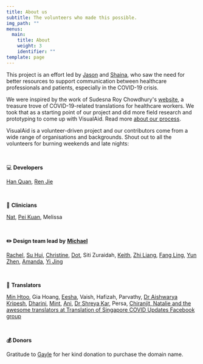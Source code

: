```yaml
---
title: About us
subtitle: The volunteers who made this possible.
img_path: ""
menus:
  main:
    title: About
    weight: 3
    identifier: ""
template: page
---
```

This project is an effort led by <a href="https://jasonleow.carrd.co/" target="_blank" rel="noopener">Jason</a>[](https://jasonleow.carrd.co/) and [](https://sg.linkedin.com/in/shainatan-service-ux-design)<a href="https://www.linkedin.com/in/shainatan-service-ux-design/" target="_blank" rel="noopener">Shaina</a>, who saw the need for better resources to support communication between healthcare professionals and patients, especially in the COVID-19 crisis.  

We were inspired by the work of Sudesna Roy Chowdhury's <a href="https://sudesnaroychowdhury.wixsite.com/covid" target="_blank" rel="noopener">website</a>, a treasure trove of COVID-19-related translations for healthcare workers. We took that as a starting point of our project and did more field research and prototyping to come up with VisualAid. Read more [about our process](https://visualaid.sg/about-our-process).

VisualAid is a volunteer-driven project and our contributors come from a wide range of organisations and backgrounds. Shout out to all the volunteers for burning weekends and late nights:

<br/>

💻 **Developers** 

[](https://www.linkedin.com/in/han-quan-lim-0ab109178/)<a href="https://www.linkedin.com/in/han-quan-lim-0ab109178/" target="_blank" rel="noopener">Han Quan</a>, [](https://www.linkedin.com/in/ren-jie-teo-343480140/)<a href="https://www.linkedin.com/in/ren-jie-teo-343480140/" target="_blank" rel="noopener">Ren Jie</a>

<br/>

🏥 **Clinicians**

<a href="https://www.linkedin.com/in/natliew/" target="_blank" rel="noopener">Nat</a>, <a href="https://www.instagram.com/lil_mem0ries/?igshid=6d1ayewmyip9" target="_blank" rel="noopener">Pei Kuan</a>, Melissa

<br/>

**✏️ Design team lead by** <a href="https://www.behance.net/michaelhuyouren" target="_blank" rel="noopener">**Michael**</a>

<a href="https://rachelchong.cargo.site/" target="_blank" rel="noopener">Rachel</a>, <a href="http://heesuhui.com" target="_blank" rel="noopener">Su Hui</a>, <a href="https://instagram.com/christine.neo" target="_blank" rel="noopener">Christine</a>, <a href="https://launshae.com/" target="_blank" rel="noopener">Dot</a>, Siti Zuraidah, <a href="https://www.linkedin.com/in/keithwongz/" target="_blank" rel="noopener">Keith</a>, <a href="https://www.linkedin.com/in/czhiliang/" target="_blank" rel="noopener">Zhi Liang</a>, <a href="https://www.linkedin.com/in/kok-fangling/" target="_blank" rel="noopener">Fang Ling</a>, <a href="https://www.linkedin.com/in/yun-zhen-choy-93a8837a/?originalSubdomain=sg" target="_blank" rel="noopener">Yun Zhen</a>, <a href="https://www.linkedin.com/in/amandarielle/?originalSubdomain=sg" target="_blank" rel="noopener">Amanda</a>, <a href="https://www.linkedin.com/in/yijingchoy/?originalSubdomain=sg" target="_blank" rel="noopener">Yi Jing</a>

<br/>

💬 **Translators**

<a href="https://www.linkedin.com/in/lin-min-htoo-848428126/" target="_blank" rel="noopener">Min Htoo</a>, Gia Hoang, <a href="https://twitter.com/eeshashahSGP" target="_blank" rel="noopener">Eesha</a>, Vaish, Hafizah, Parvathy, <a href="https://www.linkedin.com/in/aishwarya-kripesh-83284014a/" target="_blank" rel="noopener">Dr Aishwarya Kripesh</a>, <a href="https://www.facebook.com/dharini.rajangam" target="_blank" rel="noopener">Dharini</a>, <a href="https://www.linkedin.com/in/mint-kovavisarach" target="_blank" rel="noopener">Mint</a>, <a href="https://adhikary.net/" target="_blank" rel="noopener">Ani</a>, <a href="https://www.linkedin.com/in/shreyakar/" target="_blank" rel="noopener">Dr Shreya Kar</a>, Persa, [](https://www.facebook.com/sgtranslationcovid/)<a href="https://www.facebook.com/sgtranslationcovid/" target="_blank" rel="noopener">Chiranjit, Natalie and the awesome translators at Translation of Singapore COVID Updates Facebook group</a>

<br/>

**💰 Donors**

Gratitude to [](https://sg.linkedin.com/in/gaylegoh)<a href="https://www.linkedin.com/in/gaylegoh/" target="_blank" rel="noopener">Gayle</a> for her kind donation to purchase the domain name.